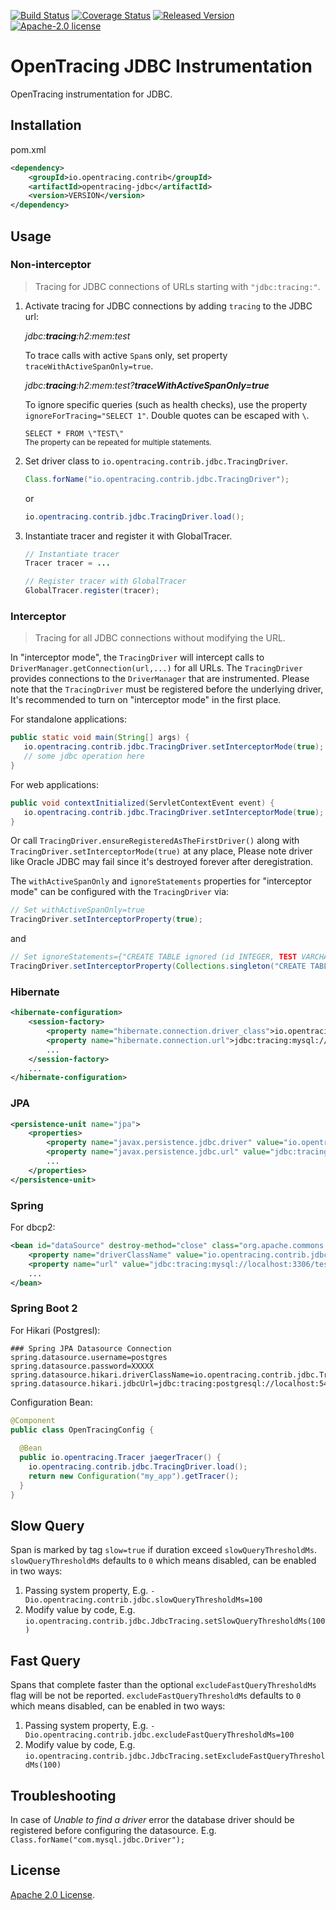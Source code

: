 [![Build Status][ci-img]][ci] [![Coverage Status][cov-img]][cov] [![Released Version][maven-img]][maven] [![Apache-2.0 license](https://img.shields.io/badge/license-Apache%202.0-blue.svg)](https://opensource.org/licenses/Apache-2.0)

# OpenTracing JDBC Instrumentation
OpenTracing instrumentation for JDBC.

## Installation

pom.xml
```xml
<dependency>
    <groupId>io.opentracing.contrib</groupId>
    <artifactId>opentracing-jdbc</artifactId>
    <version>VERSION</version>
</dependency>
```

## Usage

### Non-interceptor

> Tracing for JDBC connections of URLs starting with `"jdbc:tracing:"`.

1. Activate tracing for JDBC connections by adding `tracing` to the JDBC url:

   _jdbc:**tracing**:h2:mem:test_

   To trace calls with active `Span`s only, set property `traceWithActiveSpanOnly=true`.

   _jdbc:**tracing**:h2:mem:test?**traceWithActiveSpanOnly=true**_

   To ignore specific queries (such as health checks), use the property `ignoreForTracing="SELECT 1"`. Double quotes can be escaped with `\`.

   `SELECT * FROM \"TEST\"`<br><sup>The property can be repeated for multiple statements.</sup>

2. Set driver class to `io.opentracing.contrib.jdbc.TracingDriver`.

   ```java
   Class.forName("io.opentracing.contrib.jdbc.TracingDriver");
   ```

   or

   ```java
   io.opentracing.contrib.jdbc.TracingDriver.load();
   ```

3. Instantiate tracer and register it with GlobalTracer.

   ```java
   // Instantiate tracer
   Tracer tracer = ...

   // Register tracer with GlobalTracer
   GlobalTracer.register(tracer);

   ```

### Interceptor

> Tracing for all JDBC connections without modifying the URL.

In "interceptor mode", the `TracingDriver` will intercept calls to `DriverManager.getConnection(url,...)` for all URLs. The `TracingDriver` provides connections to the `DriverManager` that are instrumented. Please note that the `TracingDriver` must be registered before the underlying driver, It's recommended to turn on "interceptor mode" in the first place. 

For standalone applications:

```java
public static void main(String[] args) {
   io.opentracing.contrib.jdbc.TracingDriver.setInterceptorMode(true);
   // some jdbc operation here
}

```
For web applications:

```java
public void contextInitialized(ServletContextEvent event) {
   io.opentracing.contrib.jdbc.TracingDriver.setInterceptorMode(true);
}
```

Or call `TracingDriver.ensureRegisteredAsTheFirstDriver()` along with `TracingDriver.setInterceptorMode(true)` at any place, Please note driver like Oracle JDBC may fail since it's destroyed forever after deregistration.

The `withActiveSpanOnly` and `ignoreStatements` properties for "interceptor mode" can be configured with the `TracingDriver` via:

```java
// Set withActiveSpanOnly=true
TracingDriver.setInterceptorProperty(true);
```

and

```java
// Set ignoreStatements={"CREATE TABLE ignored (id INTEGER, TEST VARCHAR)"}
TracingDriver.setInterceptorProperty(Collections.singleton("CREATE TABLE ignored (id INTEGER, TEST VARCHAR)"));
```

### Hibernate

```xml
<hibernate-configuration>
    <session-factory>
        <property name="hibernate.connection.driver_class">io.opentracing.contrib.jdbc.TracingDriver</property>
        <property name="hibernate.connection.url">jdbc:tracing:mysql://localhost:3306/test</property>
        ...
    </session-factory>
    ...
</hibernate-configuration>
```

### JPA

```xml
<persistence-unit name="jpa">
    <properties>
        <property name="javax.persistence.jdbc.driver" value="io.opentracing.contrib.jdbc.TracingDriver"/>
        <property name="javax.persistence.jdbc.url" value="jdbc:tracing:mysql://localhost:3306/test"/>
        ...
    </properties>
</persistence-unit>
```

### Spring

For dbcp2:

```xml
<bean id="dataSource" destroy-method="close" class="org.apache.commons.dbcp2.BasicDataSource">
    <property name="driverClassName" value="io.opentracing.contrib.jdbc.TracingDriver"/>
    <property name="url" value="jdbc:tracing:mysql://localhost:3306/test"/>
    ...
</bean>

```

### Spring Boot 2

For Hikari (Postgresl):

```properties
### Spring JPA Datasource Connection
spring.datasource.username=postgres
spring.datasource.password=XXXXX
spring.datasource.hikari.driverClassName=io.opentracing.contrib.jdbc.TracingDriver
spring.datasource.hikari.jdbcUrl=jdbc:tracing:postgresql://localhost:5432/my_app_db

```
Configuration Bean:
```java
@Component
public class OpenTracingConfig {
  
  @Bean
  public io.opentracing.Tracer jaegerTracer() {
    io.opentracing.contrib.jdbc.TracingDriver.load();
    return new Configuration("my_app").getTracer();
  }
}

```



## Slow Query
Span is marked by tag `slow=true` if duration exceed `slowQueryThresholdMs`.
`slowQueryThresholdMs` defaults to `0` which means disabled, can be enabled in two ways:
1. Passing system property, E.g. `-Dio.opentracing.contrib.jdbc.slowQueryThresholdMs=100`
2. Modify value by code, E.g. `io.opentracing.contrib.jdbc.JdbcTracing.setSlowQueryThresholdMs(100)`

## Fast Query
Spans that complete faster than the optional `excludeFastQueryThresholdMs` flag will be not be reported.
`excludeFastQueryThresholdMs` defaults to `0` which means disabled, can be enabled in two ways:
1. Passing system property, E.g. `-Dio.opentracing.contrib.jdbc.excludeFastQueryThresholdMs=100`
2. Modify value by code, E.g. `io.opentracing.contrib.jdbc.JdbcTracing.setExcludeFastQueryThresholdMs(100)`

## Troubleshooting
In case of _Unable to find a driver_ error the database driver should be registered before configuring
the datasource.
E.g. `Class.forName("com.mysql.jdbc.Driver");`

## License

[Apache 2.0 License](./LICENSE).

[ci-img]: https://travis-ci.org/opentracing-contrib/java-jdbc.svg?branch=master
[ci]: https://travis-ci.org/opentracing-contrib/java-jdbc
[cov-img]: https://coveralls.io/repos/github/opentracing-contrib/java-jdbc/badge.svg?branch=master
[cov]: https://coveralls.io/github/opentracing-contrib/java-jdbc?branch=master
[maven-img]: https://img.shields.io/maven-central/v/io.opentracing.contrib/opentracing-jdbc.svg
[maven]: http://search.maven.org/#search%7Cga%7C1%7Cio.opentracing.contrib%20opentracing-jdbc

